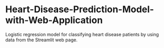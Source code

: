 # Heart-Disease-Prediction-Model-with-Web-Application
Logistic regression model for classifying heart disease patients by using data from the Streamlit web page. 
